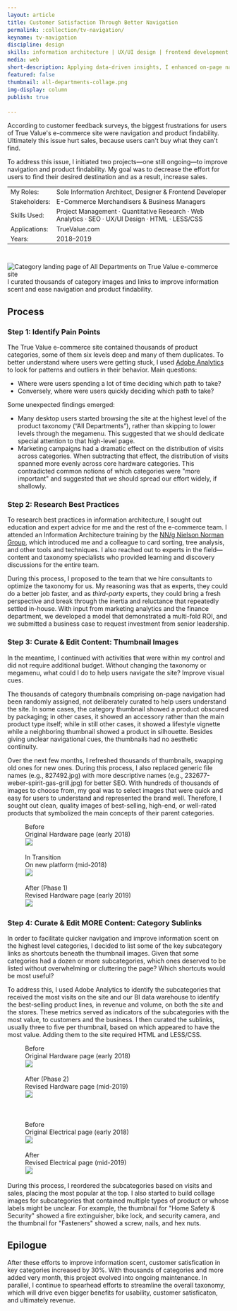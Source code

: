 ```yaml
---
layout: article
title: Customer Satisfaction Through Better Navigation
permalink: :collection/tv-navigation/
keyname: tv-navigation
discipline: design
skills: information architecture | UX/UI design | frontend development
media: web
short-description: Applying data-driven insights, I enhanced on-page navigation of True Value's e-commerce site to improve product findability.
featured: false
thumbnail: all-departments-collage.png
img-display: column
publish: true

---
```


<div class="text-col">
	<p>According to customer feedback surveys, the biggest frustrations for users of True Value's e-commerce site were navigation and product findability. <!-- And this had a magnifying effect: users who found it difficult to navigate and find products were twice as likely as all users to perceive an issue with the site. -->Ultimately this issue hurt sales, because users can't buy what they can't find.</p>
	<p>To address this issue, I initiated two projects&mdash;one still ongoing&mdash;to improve navigation and product findability. My goal was to decrease the effort for users to find their desired destination and as a result, increase sales.</p>
	<table class="proj-details">
		<tr><td class="proj-details__label">My Roles:</td> <td class="proj-details__data"><!-- Advocate &middot;  -->Sole Information Architect, Designer & Frontend Developer</td></tr>
		<tr><td class="proj-details__label">Stakeholders:</td> <td class="proj-details__data">E-Commerce Merchandisers & Business Managers</td></tr>
		<tr><td class="proj-details__label">Skills Used:</td> <td class="proj-details__data">Project Management &middot; Quantitative Research &middot; Web Analytics &middot; SEO &middot; UX/UI Design &middot; HTML &middot; LESS/CSS</td></tr>
		<tr><td class="proj-details__label">Applications:</td> <td class="proj-details__data">TrueValue.com</td></tr>
		<tr><td class="proj-details__label">Years:</td> <td class="proj-details__data">2018&ndash;2019</td></tr>
	</table>
</div>
<div class="main-col">
	<figure style="margin-top: 3em; width: 100%; max-width: 1000px; display: block; margin-left: auto; margin-right: auto">
		<img srcset="all-departments-collage.png 1431w, all-departments-collage@2x.png 2862w, all-departments-collage@0.5x.png 716w" src="all-departments-collage-2@0.5x.png" sizes="(min-width: 1000px) 1000px, 100vw" alt="Category landing page of All Departments on True Value e-commerce site">
		<figcaption>I curated thousands of category images and links to improve information scent and ease navigation and product findability.</figcaption>
	</figure>
</div>
<div class="text-col">
	<h2>Process</h2>
	<h3>Step 1: Identify Pain Points</h3>
	<p>The True Value e-commerce site contained thousands of product categories, some of them six levels deep and many of them duplicates. <!-- And for site administrators, this increased the potential for error and made the site difficult to optimize for SEO.</p>
	<p> -->To better understand <!-- users’ behavior and prioritize our efforts across thousands of categories -->where users were getting stuck, I used <a href="https://www.adobe.com/analytics/adobe-analytics.html" target="_blank">Adobe Analytics</a> to look for patterns and outliers in their behavior<!--the data , including search terms, page visits, time spent on-page -->. Main questions:</p>
	<ul>
		<li>Where were users spending a lot of time deciding which path to take?</li>
		<li>Conversely, where were users quickly deciding which path to take?</li>
	</ul>
	<p>Some unexpected findings emerged:</p>
	<ul>
		<li>Many desktop users started browsing the site at the highest level of the product taxonomy (“All Departments”), rather than skipping to lower levels through the megamenu. This suggested that we should dedicate special attention to that high-level page.</li>
		<li>Marketing campaigns had a dramatic effect on the distribution of visits across categories. When subtracting that effect, the distribution of visits spanned more evenly across core hardware categories. This contradicted common notions of which categories were "more important" and suggested that we should spread our effort widely, if shallowly.</li>
	</ul>
	<h3>Step 2: Research Best Practices</h3>
	<p>To research best practices in information architecture, I sought out education and expert advice for me and the rest of the e-commerce team. I attended an Information Architecture training by the <a href="https://www.nngroup.com/" target="_blank">NN/g Nielson Norman Group</a>, which introduced me and a colleague to card sorting, tree analysis, and other tools and techniques. I also reached out to experts in the field&mdash;content and taxonomy specialists who provided learning and discovery discussions for the entire team.</p>
	<p>During this process, I proposed to the team that we hire consultants to optimize the taxonomy for us. My reasoning was that as experts, they could do a better job faster, and as <i>third-party</i> experts, they could bring a fresh perspective and break through the inertia and reluctance that repeatedly settled in-house. With input from marketing analytics and the finance department, we developed a model that demonstrated a multi-fold ROI, and we submitted a business case to request investment from senior leadership.</p>
	<h3>Step 3: Curate &amp; Edit Content: Thumbnail Images</h3>
	<p>In the meantime, I continued with activities that were within my control and did not require additional budget. Without changing the taxonomy or megamenu, what could I do to help users navigate the site? Improve visual cues.</p>
	<p>The thousands of category thumbnails comprising on-page navigation had been randomly assigned, not deliberately curated to help users understand the site. In some cases, the category thumbnail showed a product obscured by packaging; in other cases, it showed an accessory rather than the main product type itself; while in still other cases, it showed a lifestyle vignette while a neighboring thumbnail showed a product in silhouette. Besides giving unclear navigational cues, the thumbnails had no aesthetic continuity<!-- , which was unpleasant and incoherent to the eye -->.</p>
	<p>Over the next few months, I refreshed thousands of thumbnails, swapping old ones for new ones. During this process, I also replaced generic file names (e.g., 827492.jpg) with more descriptive names (e.g., 232677-weber-spirit-gas-grill.jpg) for better SEO. With hundreds of thousands of images to choose from, my goal was to select images that were quick and easy for users to understand and represented the brand well. Therefore, I sought out clean, quality images of best-selling, high-end, or well-rated products that symbolized the main concepts of their parent categories.</p>
</div>
<div class="main-col">
	<div class="flex-row">
		<div class="col-sm-12 col-md-4">
			<figure class="before-after-container">
				<figcaption>
					<span class="before-label" style="display: block"><i class="fa fa-times-circle" aria-hidden="true"></i>Before</span>
					<span>Original Hardware page (early 2018)</span>
				</figcaption>
				<img style="border: 1px solid rgba(0,0,0,0.12)" src="hardware-clp-old-site@0.5x.jpg" srcset="hardware-clp-old-site@0.5x.jpg 600w, hardware-clp-old-site.jpg 1200w" sizes="(max-width: 600px) 100vw, (min-width: 1200px) 400px, 33vw">
			</figure>
		</div>
		<div class="col-sm-12 col-md-4">
			<figure class="before-after-container">
				<figcaption>
					<span class="before-label" style="display: block">In Transition</span>
					<span>On new platform (mid-2018)</span>
				</figcaption>
				<img style="border: 1px solid rgba(0,0,0,0.12)" src="hardware-clp-original@0.5x.jpg" srcset="hardware-clp-original@0.5x.jpg 600w, hardware-clp-original.jpg 1200w" sizes="(max-width: 600px) 100vw, (min-width: 1200px) 400px, 33vw">
			</figure>
		</div>
		<div class="col-sm-12 col-md-4">
			<figure class="before-after-container">
				<figcaption>
					<span class="after-label" style="display: block"><i class="fa fa-check-circle" aria-hidden="true"></i>After (Phase 1)</span>
					<span>Revised Hardware page (early 2019)</span>
				</figcaption>
				<img style="border: 1px solid rgba(0,0,0,0.12)" src="hardware-clp-phase-2@0.5x.jpg" srcset="hardware-clp-phase-2@0.5x.jpg 600w, hardware-clp-phase-2.jpg 1200w" sizes="(max-width: 600px) 100vw, (min-width: 1200px) 400px, 33vw">
			</figure>
		</div>
	</div>
</div>
<div class="text-col">
	<h3>Step 4: Curate &amp; Edit MORE Content: Category Sublinks</h3>
	<p>In order to facilitate quicker navigation and improve information scent on the highest level categories, I decided to list some of the key subcategory links as shortcuts beneath the thumbnail images. Given that some categories had a dozen or more subcategories, which ones deserved to be listed without overwhelming or cluttering the page? Which shortcuts would be most useful?</p>
	<p>To address this, I used Adobe Analytics to identify the subcategories that received the most visits on the site and our BI data warehouse to identify the best-selling product lines, in revenue and volume, on both the site and the stores. These metrics served as indicators of the subcategories with the most value, to customers and the business. I then curated the sublinks, usually three to five per thumbnail, based on which appeared to have the most value. Adding them to the site required HTML and LESS/CSS.</p> 
</div>
<div class="main-col">
	<div class="flex-row">
		<div class="col-sm-12 col-md-6">
			<figure class="before-after-container">
				<figcaption>
					<span class="before-label" style="display: block"><i class="fa fa-times-circle" aria-hidden="true"></i>Before</span>
					<span>Original Hardware page (early 2018)</span>
				</figcaption>
				<img style="border: 1px solid rgba(0,0,0,0.12)" src="hardware-clp-old-site@0.5x.jpg" srcset="hardware-clp-old-site@0.5x.jpg 600w, hardware-clp-old-site.jpg 1200w" sizes="(max-width: 600px) 100vw, (min-width: 1200px) 600px, 50vw">
			</figure>
		</div>
		<div class="col-sm-12 col-md-6">
			<figure class="before-after-container">
				<figcaption>
					<span class="after-label" style="display: block"><i class="fa fa-check-circle" aria-hidden="true"></i>After (Phase 2)</span>
					<span>Revised Hardware page (mid-2019)</span>
				</figcaption>
				<img style="border: 1px solid rgba(0,0,0,0.12)" src="hardware-clp-phase-3@0.5x.jpg" srcset="hardware-clp-phase-3@0.5x.jpg 600w, hardware-clp-phase-3.jpg 1200w" sizes="(max-width: 600px) 100vw, (min-width: 1200px) 600px, 50vw">
			</figure>
		</div>
	</div>
	<!-- <div class="flex-row" style="margin-top: 3rem">
		<div class="col-sm-12 col-md-6">
			<figure class="before-after-container">
				<figcaption>
					<span class="before-label" style="display: block"><i class="fa fa-times-circle" aria-hidden="true"></i>Before</span>
					<span>Original Building Materials page (early 2018)</span>
				</figcaption>
				<img style="border: 1px solid rgba(0,0,0,0.12)" src="building-materials-clp-old-site@0.5x.jpg" srcset="building-materials-clp-old-site@0.5x.jpg 600w, building-materials-clp-old-site.jpg 1200w" sizes="(max-width: 600px) 100vw, (min-width: 1200px) 600px, 50vw">
			</figure>
		</div>
		<div class="col-sm-12 col-md-6">
			<figure class="before-after-container">
				<figcaption>
					<span class="after-label" style="display: block"><i class="fa fa-check-circle" aria-hidden="true"></i>After</span>
					<span>Revised Building Materials page (mid-2019)</span>
				</figcaption>
				<img style="border: 1px solid rgba(0,0,0,0.12)" src="building-materials-clp-current@0.5x.jpg" srcset="building-materials-clp-current@0.5x.jpg 600w, building-materials-clp-current.jpg 1200w" sizes="(max-width: 600px) 100vw, (min-width: 1200px) 600px, 50vw">
			</figure>
		</div>
	</div> -->
	<div class="flex-row" style="margin-top: 3rem">
		<div class="col-sm-12 col-md-6">
			<figure class="before-after-container">
				<figcaption>
					<span class="before-label" style="display: block"><i class="fa fa-times-circle" aria-hidden="true"></i>Before</span>
					<span>Original Electrical page (early 2018)</span>
				</figcaption>
				<img style="border: 1px solid rgba(0,0,0,0.12)" src="electrical-clp-old-site@0.5x.jpg" srcset="electrical-clp-old-site@0.5x.jpg 600w, electrical-clp-old-site.jpg 1200w" sizes="(max-width: 600px) 100vw, (min-width: 1200px) 600px, 50vw">
			</figure>
		</div>
		<div class="col-sm-12 col-md-6">
			<figure class="before-after-container">
				<figcaption>
					<span class="after-label" style="display: block"><i class="fa fa-check-circle" aria-hidden="true"></i>After</span>
					<span>Revised Electrical page (mid-2019)</span>
				</figcaption>
				<img style="border: 1px solid rgba(0,0,0,0.12)" src="electrical-clp-current@0.5x.jpg" srcset="electrical-clp-current@0.5x.jpg 600w, electrical-clp-current.jpg 1200w" sizes="(max-width: 600px) 100vw, (min-width: 1200px) 600px, 50vw">
			</figure>
		</div>
	</div>
</div>
<div class="text-col">
	<p>During this process, I reordered the subcategories based on visits and sales, placing the most popular at the top. I also started to build collage images for subcategories that contained multiple types of product or whose labels might be unclear. For example, the thumbnail for "Home Safety & Security" showed a fire extinguisher, bike lock, and security camera, and the thumbnail for "Fasteners" showed a screw, nails, and hex nuts.</p>
	<h2>Epilogue</h2>
	<p>After these efforts to improve information scent, customer satisfication in key categories increased by 30%. With thousands of categories and more added very month, this project evolved into ongoing maintenance. In parallel, I continue to spearhead efforts to streamline the overall taxonomy, which <!-- I believe  -->will drive even bigger benefits for usability, customer satisficaton, and ultimately revenue.</p>
</div>